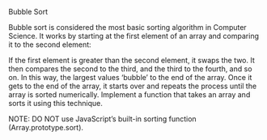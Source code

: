 Bubble Sort

Bubble sort is considered the most basic sorting algorithm in Computer Science. It works by starting at the first element of an array and comparing it to the second element:

If the first element is greater than the second element, it swaps the two.
It then compares the second to the third, and the third to the fourth, and so on.
In this way, the largest values ‘bubble’ to the end of the array.
Once it gets to the end of the array, it starts over and repeats the process until the array is sorted numerically.
Implement a function that takes an array and sorts it using this technique.

NOTE: DO NOT use JavaScript’s built-in sorting function (Array.prototype.sort).